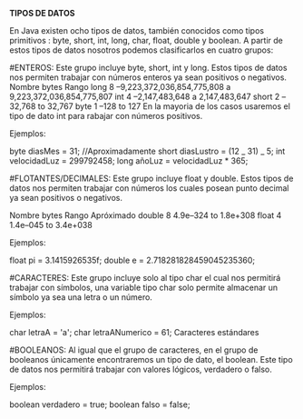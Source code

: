 **TIPOS DE DATOS**

En Java existen ocho tipos de datos, también conocidos como tipos primitivos : byte, short, int, long, char, float, double y boolean. A partir de estos tipos de datos nosotros podemos clasificarlos en cuatro grupos:

#ENTEROS: Este grupo incluye byte, short, int y long. Estos tipos de datos nos permiten trabajar con números enteros ya sean positivos o negativos.
Nombre bytes Rango long 8 –9,223,372,036,854,775,808 a 9,223,372,036,854,775,807 int 4 –2,147,483,648 a 2,147,483,647 short 2 –32,768 to 32,767 byte 1 –128 to 127 En la mayoria de los casos usaremos el tipo de dato int para rabajar con números positivos.

Ejemplos:

byte diasMes = 31; //Aproximadamente short diasLustro = (12 _ 31) _ 5; int velocidadLuz = 299792458; long añoLuz = velocidadLuz \* 365;

#FLOTANTES/DECIMALES: Este grupo incluye float y double. Estos tipos de datos nos permiten trabajar con números los cuales posean punto decimal ya sean positivos o negativos.

Nombre bytes Rango Apróximado double 8 4.9e–324 to 1.8e+308 float 4 1.4e–045 to 3.4e+038

Ejemplos:

float pi = 3.1415926535f; double e = 2.718281828459045235360;

#CARACTERES: Este grupo incluye solo al tipo char el cual nos permitirá trabajar con símbolos, una variable tipo char solo permite almacenar un símbolo ya sea una letra o un número.

Ejemplos:

char letraA = 'a'; char letraANumerico = 61; Caracteres estándares

#BOOLEANOS: Al igual que el grupo de caracteres, en el grupo de booleanos únicamente encontraremos un tipo de dato, el boolean. Este tipo de datos nos permitirá trabajar con valores lógicos, verdadero o falso.

Ejemplos:

boolean verdadero = true; boolean falso = false;
